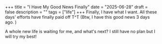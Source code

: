 +++
title = "I Have My Good News Finally"
date = "2025-06-28"
draft = false
description = ""
tags = ["life"]
+++
Finally, I have what I want. All these days' efforts have finally paid off T^T (Btw, I have this good news 3 days ago. )

A whole new life is waiting for me, and what's next? I still have no plan but I will try my best!